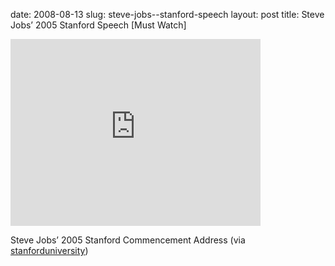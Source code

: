 date: 2008-08-13
slug: steve-jobs--stanford-speech
layout: post
title: Steve Jobs’ 2005 Stanford Speech [Must Watch]


<iframe width="400" height="299" src="http://www.youtube.com/embed/UF8uR6Z6KLc?wmode=transparent&autohide=1&egm=0&hd=1&iv_load_policy=3&modestbranding=1&rel=0&showinfo=0&showsearch=0" frameborder="0" allowfullscreen></iframe><p>Steve Jobs&#8217; 2005 Stanford Commencement Address (via <a href="http://youtube.com/user/stanforduniversity" target="_blank">stanforduniversity</a>)</p>
